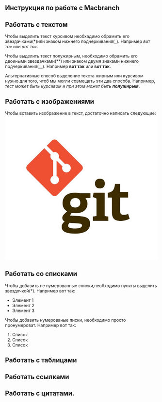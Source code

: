 ## Инструкция по работе с Macbranch
## Работать с текстом
Чтобы выделить текст курсивом необхадимо обрамить его звездачками(*)или знаком нижнего подчеркивания(_).
Например *вот так* или _вот так_.

Чтобы выделить текст полужирным, необходимо обрамить его двоиными звездачками(**) или знаком двумя знаками нижнего подчеркивания(__).
Например **вот так** или __вот так__.

Альтернативные способ выделение текста жирным или курсивом нужно для того, чтоб мы могли совмещать эти два способа. Например, _тест может быть курсивом и при этом может  быть **полужирым**_.

## Работать с изображениями
Чтобы вставить изображение в текст, достаточно написать следующие:![Hi GIT](Git.png)

## Работать со списками
Чтобы добавить не нумерованные списки,необходимо пункты выделить звездочкой(*).
Например вот так:
* Элемент 1
* Элемент 2
* Элемент 3

Чтобы добавить нумерованые  писки, необходимо просто пронумероват.
Например вот так:
1. Список
2. Список
3. Список

## Работать с таблицами
## Работать ссылками
## Работать с цитатами.
